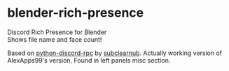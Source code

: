 # blender-rich-presence
Discord Rich Presence for Blender  
Shows file name and face count!

Based on [python-discord-rpc](https://github.com/suclearnub/python-discord-rpc) by [subclearnub](https://github.com/suclearnub).
Actually working version of AlexApps99's version. Found in left panels misc section.
